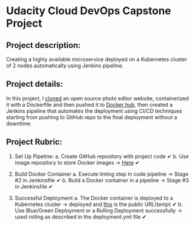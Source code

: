 # Udacity Cloud DevOps Capstone Project

## Project description:
Creating a highly available microservice deployed on a Kubernetes cluster of 2 nodes automatically using Jenkins pipeline.

## Project details:
In this project, I [cloned](https://github.com/viliusle/miniPaint) an open source photo editor website, containerized it with a Dockerfile and then pushed it to [Docker hub](https://hub.docker.com/repository/docker/sahlmady/minipaint/general), then created a Jenkins pipeline that automates the deployment using CI/CD techniques starting from pushing to GitHub repo to the final deployment without a downtime.

## Project Rubric:
1. Set Up Pipeline:
  a. Create GitHub repository with project code ✔
  b. Use image repository to store Docker images -> [Here](https://hub.docker.com/repository/docker/sahlmady/minipaint/general) ✔

2. Build Docker Container
  a. Execute linting step in code pipeline -> Stage #2 in Jenkinsfile ✔
  b. Build a Docker container in a pipeline -> Stage #3 in Jenkinsfile ✔

3. Successful Deployment
  a. The Docker container is deployed to a Kubernetes cluster -> deployed and [this](http://a03dd4fa793f44147aa6e50ad095bc1d-1685300544.us-west-2.elb.amazonaws.com/) is the public URL(*temp*) ✔
  b. Use Blue/Green Deployment or a Rolling Deployment successfully -> used rolling as described in the deployment.yml file ✔
